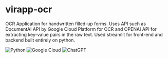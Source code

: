 # virapp-ocr
OCR Application for handwritten filled-up forms. Uses API such as DocumentAI API by Google Cloud Platform for OCR and OPENAI API for extracting key-value pairs in the raw text. Used streamlit for front-end and backend built entirely on python.

![Python](https://img.shields.io/badge/python-3670A0?style=for-the-badge&logo=python&logoColor=ffdd54) ![Google Cloud](https://img.shields.io/badge/GoogleCloud-%234285F4.svg?style=for-the-badge&logo=google-cloud&logoColor=white) ![ChatGPT](https://img.shields.io/badge/chatGPT-74aa9c?style=for-the-badge&logo=openai&logoColor=white)
